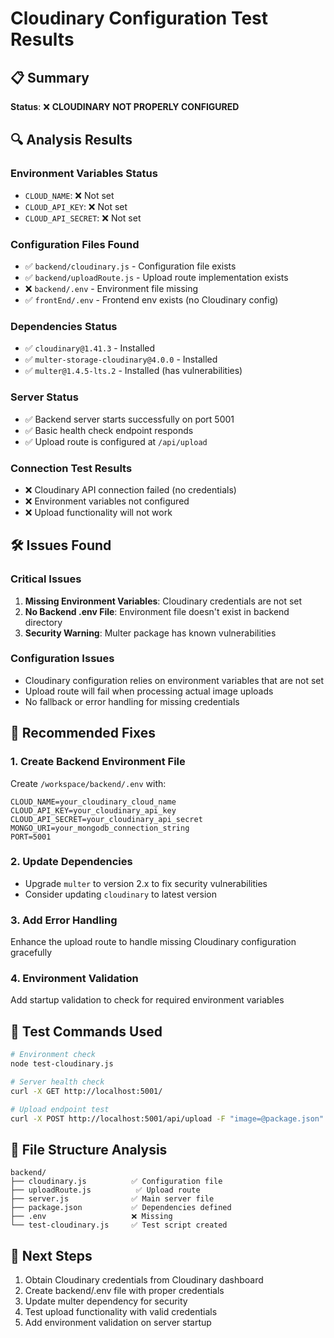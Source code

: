 # Cloudinary Configuration Test Results

## 📋 Summary
**Status**: ❌ **CLOUDINARY NOT PROPERLY CONFIGURED**

## 🔍 Analysis Results

### Environment Variables Status
- `CLOUD_NAME`: ❌ Not set
- `CLOUD_API_KEY`: ❌ Not set  
- `CLOUD_API_SECRET`: ❌ Not set

### Configuration Files Found
- ✅ `backend/cloudinary.js` - Configuration file exists
- ✅ `backend/uploadRoute.js` - Upload route implementation exists
- ❌ `backend/.env` - Environment file missing
- ✅ `frontEnd/.env` - Frontend env exists (no Cloudinary config)

### Dependencies Status
- ✅ `cloudinary@1.41.3` - Installed
- ✅ `multer-storage-cloudinary@4.0.0` - Installed
- ✅ `multer@1.4.5-lts.2` - Installed (has vulnerabilities)

### Server Status
- ✅ Backend server starts successfully on port 5001
- ✅ Basic health check endpoint responds
- ✅ Upload route is configured at `/api/upload`

### Connection Test Results
- ❌ Cloudinary API connection failed (no credentials)
- ❌ Environment variables not configured
- ❌ Upload functionality will not work

## 🛠️ Issues Found

### Critical Issues
1. **Missing Environment Variables**: Cloudinary credentials are not set
2. **No Backend .env File**: Environment file doesn't exist in backend directory
3. **Security Warning**: Multer package has known vulnerabilities

### Configuration Issues
- Cloudinary configuration relies on environment variables that are not set
- Upload route will fail when processing actual image uploads
- No fallback or error handling for missing credentials

## 🔧 Recommended Fixes

### 1. Create Backend Environment File
Create `/workspace/backend/.env` with:
```env
CLOUD_NAME=your_cloudinary_cloud_name
CLOUD_API_KEY=your_cloudinary_api_key
CLOUD_API_SECRET=your_cloudinary_api_secret
MONGO_URI=your_mongodb_connection_string
PORT=5001
```

### 2. Update Dependencies
- Upgrade `multer` to version 2.x to fix security vulnerabilities
- Consider updating `cloudinary` to latest version

### 3. Add Error Handling
Enhance the upload route to handle missing Cloudinary configuration gracefully

### 4. Environment Validation
Add startup validation to check for required environment variables

## 🧪 Test Commands Used
```bash
# Environment check
node test-cloudinary.js

# Server health check  
curl -X GET http://localhost:5001/

# Upload endpoint test
curl -X POST http://localhost:5001/api/upload -F "image=@package.json"
```

## 📁 File Structure Analysis
```
backend/
├── cloudinary.js          ✅ Configuration file
├── uploadRoute.js          ✅ Upload route
├── server.js              ✅ Main server file
├── package.json           ✅ Dependencies defined
├── .env                   ❌ Missing
└── test-cloudinary.js     ✅ Test script created
```

## 🎯 Next Steps
1. Obtain Cloudinary credentials from Cloudinary dashboard
2. Create backend/.env file with proper credentials  
3. Update multer dependency for security
4. Test upload functionality with valid credentials
5. Add environment validation on server startup
